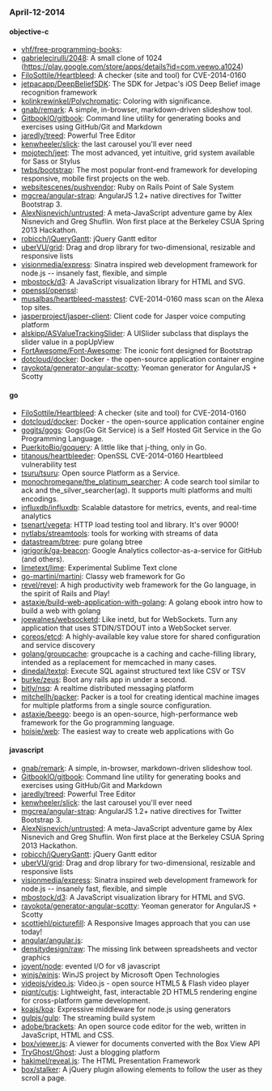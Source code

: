 ### April-12-2014

#### objective-c
* [vhf/free-programming-books](https://github.com/vhf/free-programming-books): 
* [gabrielecirulli/2048](https://github.com/gabrielecirulli/2048): A small clone of 1024 (https://play.google.com/store/apps/details?id=com.veewo.a1024)
* [FiloSottile/Heartbleed](https://github.com/FiloSottile/Heartbleed): A checker (site and tool) for CVE-2014-0160
* [jetpacapp/DeepBeliefSDK](https://github.com/jetpacapp/DeepBeliefSDK): The SDK for Jetpac's iOS Deep Belief image recognition framework
* [kolinkrewinkel/Polychromatic](https://github.com/kolinkrewinkel/Polychromatic): Coloring with significance.
* [gnab/remark](https://github.com/gnab/remark): A simple, in-browser, markdown-driven slideshow tool.
* [GitbookIO/gitbook](https://github.com/GitbookIO/gitbook): Command line utility for generating books and exercises using GitHub/Git and Markdown
* [jaredly/treed](https://github.com/jaredly/treed): Powerful Tree Editor
* [kenwheeler/slick](https://github.com/kenwheeler/slick): the last carousel you'll ever need
* [mojotech/jeet](https://github.com/mojotech/jeet): The most advanced, yet intuitive, grid system available for Sass or Stylus
* [twbs/bootstrap](https://github.com/twbs/bootstrap): The most popular front-end framework for developing responsive, mobile first projects on the web.
* [websitescenes/pushvendor](https://github.com/websitescenes/pushvendor): Ruby on Rails Point of Sale System
* [mgcrea/angular-strap](https://github.com/mgcrea/angular-strap): AngularJS 1.2+ native directives for Twitter Bootstrap 3.
* [AlexNisnevich/untrusted](https://github.com/AlexNisnevich/untrusted): A meta-JavaScript adventure game by Alex Nisnevich and Greg Shuflin. Won first place at the Berkeley CSUA Spring 2013 Hackathon.
* [robicch/jQueryGantt](https://github.com/robicch/jQueryGantt): jQuery Gantt editor
* [uberVU/grid](https://github.com/uberVU/grid): Drag and drop library for two-dimensional, resizable and responsive lists
* [visionmedia/express](https://github.com/visionmedia/express): Sinatra inspired web development framework for node.js -- insanely fast, flexible, and simple
* [mbostock/d3](https://github.com/mbostock/d3): A JavaScript visualization library for HTML and SVG.
* [openssl/openssl](https://github.com/openssl/openssl): 
* [musalbas/heartbleed-masstest](https://github.com/musalbas/heartbleed-masstest): CVE-2014-0160 mass scan on the Alexa top sites.
* [jasperproject/jasper-client](https://github.com/jasperproject/jasper-client): Client code for Jasper voice computing platform
* [alskipp/ASValueTrackingSlider](https://github.com/alskipp/ASValueTrackingSlider): A UISlider subclass that displays the slider value in a popUpView
* [FortAwesome/Font-Awesome](https://github.com/FortAwesome/Font-Awesome): The iconic font designed for Bootstrap
* [dotcloud/docker](https://github.com/dotcloud/docker): Docker - the open-source application container engine
* [rayokota/generator-angular-scotty](https://github.com/rayokota/generator-angular-scotty): Yeoman generator for AngularJS + Scotty

#### go
* [FiloSottile/Heartbleed](https://github.com/FiloSottile/Heartbleed): A checker (site and tool) for CVE-2014-0160
* [dotcloud/docker](https://github.com/dotcloud/docker): Docker - the open-source application container engine
* [gogits/gogs](https://github.com/gogits/gogs): Gogs(Go Git Service) is a Self Hosted Git Service in the Go Programming Language.
* [PuerkitoBio/goquery](https://github.com/PuerkitoBio/goquery): A little like that j-thing, only in Go.
* [titanous/heartbleeder](https://github.com/titanous/heartbleeder): OpenSSL CVE-2014-0160 Heartbleed vulnerability test
* [tsuru/tsuru](https://github.com/tsuru/tsuru): Open source Platform as a Service.
* [monochromegane/the_platinum_searcher](https://github.com/monochromegane/the_platinum_searcher): A code search tool similar to ack and the_silver_searcher(ag). It supports multi platforms and multi encodings.
* [influxdb/influxdb](https://github.com/influxdb/influxdb): Scalable datastore for metrics, events, and real-time analytics
* [tsenart/vegeta](https://github.com/tsenart/vegeta): HTTP load testing tool and library. It's over 9000!
* [nytlabs/streamtools](https://github.com/nytlabs/streamtools): tools for working with streams of data
* [datastream/btree](https://github.com/datastream/btree): pure golang btree
* [igrigorik/ga-beacon](https://github.com/igrigorik/ga-beacon): Google Analytics collector-as-a-service for GitHub (and others).
* [limetext/lime](https://github.com/limetext/lime): Experimental Sublime Text clone
* [go-martini/martini](https://github.com/go-martini/martini): Classy web framework for Go
* [revel/revel](https://github.com/revel/revel): A high productivity web framework for the Go language, in the spirit of Rails and Play!
* [astaxie/build-web-application-with-golang](https://github.com/astaxie/build-web-application-with-golang): A golang ebook intro how to build a web with golang
* [joewalnes/websocketd](https://github.com/joewalnes/websocketd): Like inetd, but for WebSockets. Turn any application that uses STDIN/STDOUT into a WebSocket server.
* [coreos/etcd](https://github.com/coreos/etcd): A highly-available key value store for shared configuration and service discovery
* [golang/groupcache](https://github.com/golang/groupcache): groupcache is a caching and cache-filling library, intended as a replacement for memcached in many cases.
* [dinedal/textql](https://github.com/dinedal/textql): Execute SQL against structured text like CSV or TSV
* [burke/zeus](https://github.com/burke/zeus): Boot any rails app in under a second.
* [bitly/nsq](https://github.com/bitly/nsq): A realtime distributed messaging platform
* [mitchellh/packer](https://github.com/mitchellh/packer): Packer is a tool for creating identical machine images for multiple platforms from a single source configuration.
* [astaxie/beego](https://github.com/astaxie/beego): beego is an open-source, high-performance web framework for the Go programming language.
* [hoisie/web](https://github.com/hoisie/web): The easiest way to create web applications with Go

#### javascript
* [gnab/remark](https://github.com/gnab/remark): A simple, in-browser, markdown-driven slideshow tool.
* [GitbookIO/gitbook](https://github.com/GitbookIO/gitbook): Command line utility for generating books and exercises using GitHub/Git and Markdown
* [jaredly/treed](https://github.com/jaredly/treed): Powerful Tree Editor
* [kenwheeler/slick](https://github.com/kenwheeler/slick): the last carousel you'll ever need
* [mgcrea/angular-strap](https://github.com/mgcrea/angular-strap): AngularJS 1.2+ native directives for Twitter Bootstrap 3.
* [AlexNisnevich/untrusted](https://github.com/AlexNisnevich/untrusted): A meta-JavaScript adventure game by Alex Nisnevich and Greg Shuflin. Won first place at the Berkeley CSUA Spring 2013 Hackathon.
* [robicch/jQueryGantt](https://github.com/robicch/jQueryGantt): jQuery Gantt editor
* [uberVU/grid](https://github.com/uberVU/grid): Drag and drop library for two-dimensional, resizable and responsive lists
* [visionmedia/express](https://github.com/visionmedia/express): Sinatra inspired web development framework for node.js -- insanely fast, flexible, and simple
* [mbostock/d3](https://github.com/mbostock/d3): A JavaScript visualization library for HTML and SVG.
* [rayokota/generator-angular-scotty](https://github.com/rayokota/generator-angular-scotty): Yeoman generator for AngularJS + Scotty
* [scottjehl/picturefill](https://github.com/scottjehl/picturefill): A Responsive Images approach that you can use today!
* [angular/angular.js](https://github.com/angular/angular.js): 
* [densitydesign/raw](https://github.com/densitydesign/raw): The missing link between spreadsheets and vector graphics
* [joyent/node](https://github.com/joyent/node): evented I/O for v8 javascript
* [winjs/winjs](https://github.com/winjs/winjs): WinJS project by Microsoft Open Technologies
* [videojs/video.js](https://github.com/videojs/video.js): Video.js - open source HTML5 & Flash video player
* [piqnt/cutjs](https://github.com/piqnt/cutjs): Lightweight, fast, interactable 2D HTML5 rendering engine for cross-platform game development.
* [koajs/koa](https://github.com/koajs/koa): Expressive middleware for node.js using generators
* [gulpjs/gulp](https://github.com/gulpjs/gulp): The streaming build system
* [adobe/brackets](https://github.com/adobe/brackets): An open source code editor for the web, written in JavaScript, HTML and CSS.
* [box/viewer.js](https://github.com/box/viewer.js): A viewer for documents converted with the Box View API
* [TryGhost/Ghost](https://github.com/TryGhost/Ghost): Just a blogging platform
* [hakimel/reveal.js](https://github.com/hakimel/reveal.js): The HTML Presentation Framework
* [box/stalker](https://github.com/box/stalker): A jQuery plugin allowing elements to follow the user as they scroll a page.
